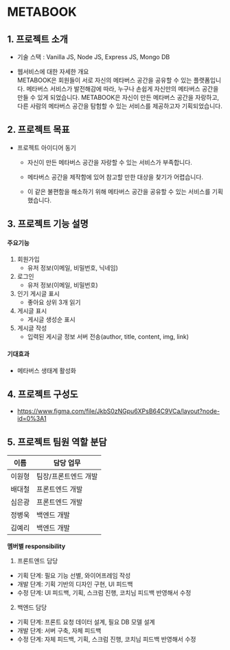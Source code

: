 # METABOOK

## 1. 프로젝트 소개

-   기술 스택 : Vanilla JS, Node JS, Express JS, Mongo DB

-   웹서비스에 대한 자세한 개요
    <br>
    METABOOK은 회원들이 서로 자신의 메타버스 공간을 공유할 수 있는 플랫폼입니다.
    메타버스 서비스가 발전해감에 따라, 누구나 손쉽게 자신만의 메타버스 공간을 만들 수 있게 되었습니다.
    METABOOK은 자신이 만든 메타버스 공간을 자랑하고, 다른 사람의 메타버스 공간을 탐험할 수 있는 서비스를 제공하고자 기획되었습니다.

## 2. 프로젝트 목표

-   프로젝트 아이디어 동기
    <br>

    -   자신이 만든 메타버스 공간을 자랑할 수 있는 서비스가 부족합니다.

    -   메타버스 공간을 제작함에 있어 참고할 만한 대상을 찾기가 어렵습니다.

    -   이 같은 불편함을 해소하기 위해 메타버스 공간을 공유할 수 있는 서비스를 기획했습니다.

## 3. 프로젝트 기능 설명

#### <strong>주요기능</strong>

1. 회원가입
    - 유저 정보(이메일, 비밀번호, 닉네임)
2. 로그인
    - 유저 정보(이메일, 비밀번호)
3. 인기 게시글 표시
    - 좋아요 상위 3개 읽기
4. 게시글 표시
    - 게시글 생성순 표시
5. 게시글 작성
    - 입력된 게시글 정보 서버 전송(author, title, content, img, link)

#### <strong>기대효과</strong>

-   메타버스 생태계 활성화

## 4. 프로젝트 구성도

-   https://www.figma.com/file/JkbS0zNGpu6XPsB64C9VCa/layout?node-id=0%3A1

## 5. 프로젝트 팀원 역할 분담

| 이름   | 담당 업무            |
| ------ | -------------------- |
| 이원형 | 팀장/프론트엔드 개발 |
| 배대철 | 프론트엔드 개발      |
| 심은광 | 프론트엔드 개발      |
| 정병욱 | 백엔드 개발          |
| 김예리 | 백엔드 개발          |

**멤버별 responsibility**

1. 프론트엔드 담당

-   기획 단계: 필요 기능 선별, 와이어프레임 작성
-   개발 단계: 기획 기반의 디자인 구현, UI 피드백
-   수정 단계: UI 피드백, 기획, 스크럼 진행, 코치님 피드백 반영해서 수정

2. 백엔드 담당

-   기획 단계: 프론트 요청 데이터 설계, 필요 DB 모델 설계
-   개발 단계: 서버 구축, 자체 피드백
-   수정 단계: 자체 피드백, 기획, 스크럼 진행, 코치님 피드백 반영해서 수정
